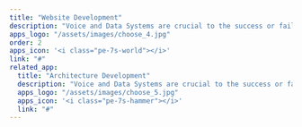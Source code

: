 ```yaml
---
title: "Website Development"
description: "Voice and Data Systems are crucial to the success or failure of most businesses. Many companies provide"
apps_logo: "/assets/images/choose_4.jpg"
order: 2
apps_icon: '<i class="pe-7s-world"></i>'
link: "#"
related_app:
  title: "Architecture Development"
  description: "Voice and Data Systems are crucial to the success or failure of most businesses. Many companies provide"
  apps_logo: "/assets/images/choose_5.jpg"
  apps_icon: '<i class="pe-7s-hammer"></i>'
  link: "#"
---
```


